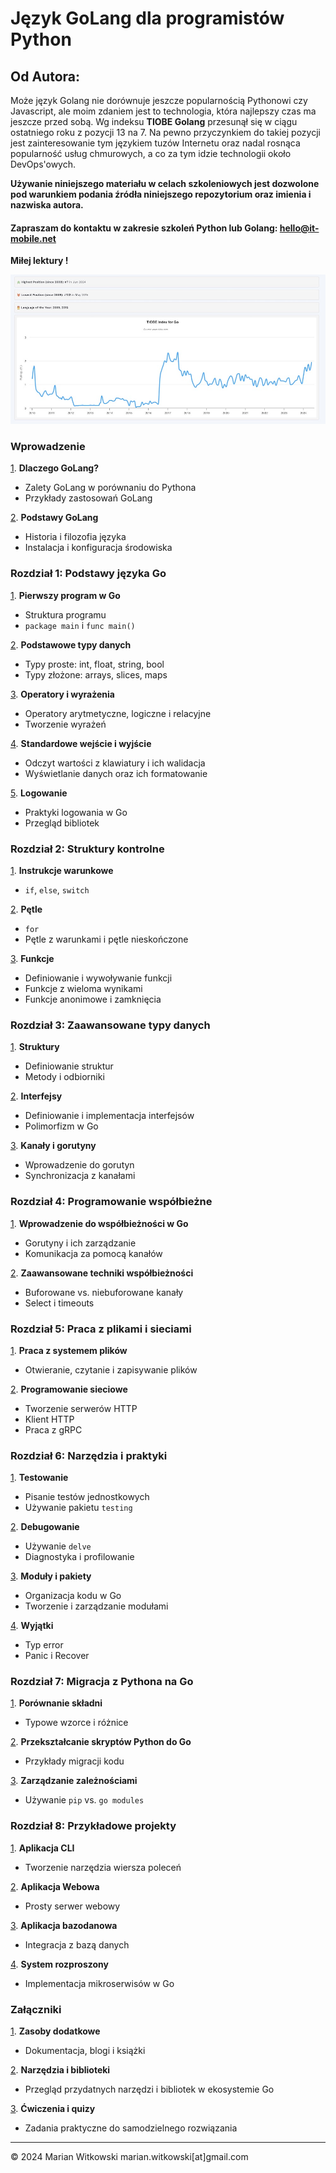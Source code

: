 # Język GoLang dla programistów Python

## Od Autora:
Może język Golang nie dorównuje jeszcze popularnością Pythonowi czy Javascript, ale moim zdaniem jest to technologia, która najlepszy czas ma jeszcze przed sobą. Wg indeksu **TIOBE Golang** przesunął się w ciągu ostatniego roku z pozycji 13 na 7. Na pewno przyczynkiem do takiej pozycji jest zainteresowanie tym językiem tuzów Internetu oraz nadal rosnąca popularność usług chmurowych, a co za tym idzie technologii około DevOps'owych.

**Używanie niniejszego materiału w celach szkoleniowych jest dozwolone pod warunkiem podania źródła niniejszego repozytorium oraz imienia i nazwiska autora.**

#### Zapraszam do kontaktu w zakresie szkoleń Python lub Golang: <hello@it-mobile.net>

 **Miłej lektury !**

![Golang TIOBE](golang-tiobe.jpg)

### Wprowadzenie
[1](01-dlaczego-go.md). **Dlaczego GoLang?**
   - Zalety GoLang w porównaniu do Pythona
   - Przykłady zastosowań GoLang

[2](02-podstawy-go.md). **Podstawy GoLang**
   - Historia i filozofia języka
   - Instalacja i konfiguracja środowiska

### Rozdział 1: Podstawy języka Go
[1](11-pierwszy-program.md). **Pierwszy program w Go**
   - Struktura programu
   - `package main` i `func main()`

[2](12-typy-danych.md). **Podstawowe typy danych**
   - Typy proste: int, float, string, bool
   - Typy złożone: arrays, slices, maps

[3](13-operatory-wyrazenia.md). **Operatory i wyrażenia**
   - Operatory arytmetyczne, logiczne i relacyjne
   - Tworzenie wyrażeń

[4](14-stdin-stdout.md). **Standardowe wejście i wyjście**
   - Odczyt wartości z klawiatury i ich walidacja
   - Wyświetlanie danych oraz ich formatowanie

[5](15-logowanie.md). **Logowanie**
   - Praktyki logowania w Go
   - Przegląd bibliotek

### Rozdział 2: Struktury kontrolne
[1](21-instrukcje-warunkowe.md). **Instrukcje warunkowe**
   - `if`, `else`, `switch`

[2](22-petle.md). **Pętle**
   - `for`
   - Pętle z warunkami i pętle nieskończone

[3](23-funkcje.md). **Funkcje**
   - Definiowanie i wywoływanie funkcji
   - Funkcje z wieloma wynikami
   - Funkcje anonimowe i zamknięcia

### Rozdział 3: Zaawansowane typy danych
[1](31-struktury.md). **Struktury**
   - Definiowanie struktur
   - Metody i odbiorniki

[2](32-interfejsy.md). **Interfejsy**
   - Definiowanie i implementacja interfejsów
   - Polimorfizm w Go

[3](33-channels-goroutine.md). **Kanały i gorutyny**
   - Wprowadzenie do gorutyn
   - Synchronizacja z kanałami

### Rozdział 4: Programowanie współbieżne
[1](41-prog-wspolbiezne1.md). **Wprowadzenie do współbieżności w Go**
   - Gorutyny i ich zarządzanie
   - Komunikacja za pomocą kanałów

[2](42-prog-wspolbiezne2.md). **Zaawansowane techniki współbieżności**
   - Buforowane vs. niebuforowane kanały
   - Select i timeouts

### Rozdział 5: Praca z plikami i sieciami
[1](51-obsluga-plikow.md). **Praca z systemem plików**
   - Otwieranie, czytanie i zapisywanie plików

[2](52-komunikacja-siec.md). **Programowanie sieciowe**
   - Tworzenie serwerów HTTP
   - Klient HTTP
   - Praca z gRPC

### Rozdział 6: Narzędzia i praktyki
[1](61-testowanie.md). **Testowanie**
   - Pisanie testów jednostkowych
   - Używanie pakietu `testing`

[2](62-debugowanie.md). **Debugowanie**
   - Używanie `delve`
   - Diagnostyka i profilowanie

[3](63-moduly.md). **Moduły i pakiety**
   - Organizacja kodu w Go
   - Tworzenie i zarządzanie modułami

[4](64-wyjatki.md). **Wyjątki**
   - Typ error
   - Panic i Recover

### Rozdział 7: Migracja z Pythona na Go
[1](71-skladnia.md). **Porównanie składni**
   - Typowe wzorce i różnice

[2](72-przeksztalcenie.md). **Przekształcanie skryptów Python do Go**
   - Przykłady migracji kodu

[3](73-zaleznosci.md). **Zarządzanie zależnościami**
   - Używanie `pip` vs. `go modules`

### Rozdział 8: Przykładowe projekty
[1](81-aplikacja-cli.md). **Aplikacja CLI**
   - Tworzenie narzędzia wiersza poleceń

[2](82-aplikacja-web.md). **Aplikacja Webowa**
   - Prosty serwer webowy

[3](83-aplikacja-bazadanych.md). **Aplikacja bazodanowa**
   - Integracja z bazą danych

[4](84-mikroserwisy.md). **System rozproszony**
   - Implementacja mikroserwisów w Go

### Załączniki
[1](91-zasoby.md). **Zasoby dodatkowe**
   - Dokumentacja, blogi i książki

[2](92-biblioteki.md). **Narzędzia i biblioteki**
   - Przegląd przydatnych narzędzi i bibliotek w ekosystemie Go

[3](93-cwiczenia.md). **Ćwiczenia i quizy**
   - Zadania praktyczne do samodzielnego rozwiązania

---
© 2024 Marian Witkowski marian.witkowski[at]gmail.com
